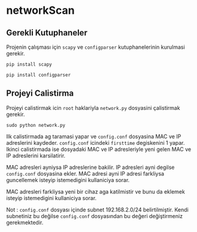 # networkScan

## Gerekli Kutuphaneler

Projenin çalışması için `scapy` ve `configparser` kutuphanelerinin kurulmasi gerekir.

```
pip install scapy
```
```
pip install configparser
```

## Projeyi Calistirma

Projeyi calistirmak icin `root` haklariyla `network.py` dosyasini çalistirmak gerekir.

```
sudo python network.py
```

Ilk calistirmada ag taramasi yapar ve `config.conf` dosyasina MAC ve IP adreslerini kaydeder.
`config.conf` icindeki `firsttime` degiskenini 1 yapar.
Ikinci calistirmada ise dosyadaki MAC ve IP adresleriyle yeni gelen MAC ve IP adreslerini karsilatirir.

MAC adresleri ayniysa IP adreslerine bakilir.
IP adresleri ayni degilse `config.conf` dosyasina ekler.
MAC adresi ayni IP adresi farkliysa guncellemek isteyip istemedigini kullaniciya sorar.

MAC adresleri farkliysa yeni bir cihaz aga katilmistir ve bunu da eklemek isteyip istemedigini kullaniciya sorar.

Not : `config.conf` dosyası içinde subnet 192.168.2.0/24 belirtilmiştir. Kendi subnetiniz bu değilse `config.conf` dosyasından bu değeri değiştirmeniz gerekmektedir.
